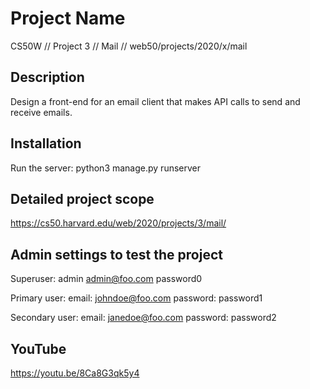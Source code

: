 # Project Name

CS50W // Project 3 // Mail // web50/projects/2020/x/mail

## Description

Design a front-end for an email client that makes API calls to send and receive emails.

## Installation

Run the server: python3 manage.py runserver

## Detailed project scope

https://cs50.harvard.edu/web/2020/projects/3/mail/

## Admin settings to test the project

Superuser:
admin
admin@foo.com
password0

Primary user:
email: johndoe@foo.com
password: password1

Secondary user:
email: janedoe@foo.com
password: password2

## YouTube

https://youtu.be/8Ca8G3qk5y4
